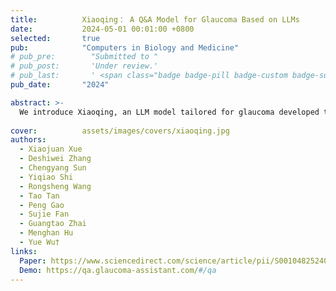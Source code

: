 ```yaml
---
title:          Xiaoqing： A Q&A Model for Glaucoma Based on LLMs
date:           2024-05-01 00:01:00 +0800
selected:       true
pub:            "Computers in Biology and Medicine"
# pub_pre:        "Submitted to "
# pub_post:       'Under review.'
# pub_last:       ' <span class="badge badge-pill badge-custom badge-success">Spotlight</span>'
pub_date:       "2024"

abstract: >-
  We introduce Xiaoqing, an LLM model tailored for glaucoma developed through comparative and experiential experiments, demonstrating it can better serve glaucoma patients and medical research compared to general and clinical AI assistants by providing more informative and readable responses to glaucoma-related questions in Chinese.
  
cover:          assets/images/covers/xiaoqing.jpg
authors:
  - Xiaojuan Xue
  - Deshiwei Zhang
  - Chengyang Sun
  - Yiqiao Shi
  - Rongsheng Wang
  - Tao Tan
  - Peng Gao
  - Sujie Fan
  - Guangtao Zhai
  - Menghan Hu
  - Yue Wu†
links:
  Paper: https://www.sciencedirect.com/science/article/pii/S0010482524004839
  Demo: https://qa.glaucoma-assistant.com/#/qa
---
```

